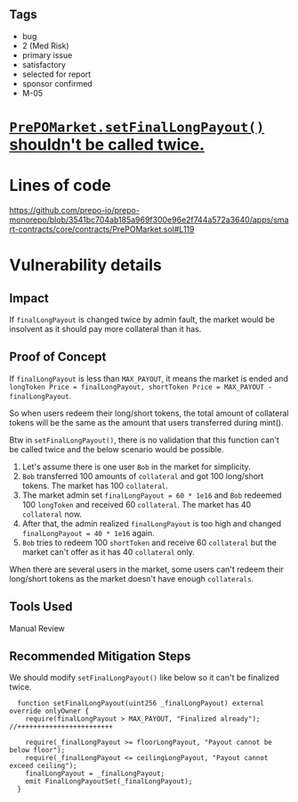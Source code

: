 ## Tags

- bug
- 2 (Med Risk)
- primary issue
- satisfactory
- selected for report
- sponsor confirmed
- M-05

# [`PrePOMarket.setFinalLongPayout()` shouldn't be called twice.](https://github.com/code-423n4/2022-12-prepo-findings/issues/231) 

# Lines of code

https://github.com/prepo-io/prepo-monorepo/blob/3541bc704ab185a969f300e96e2f744a572a3640/apps/smart-contracts/core/contracts/PrePOMarket.sol#L119


# Vulnerability details

## Impact
If `finalLongPayout` is changed twice by admin fault, the market would be insolvent as it should pay more collateral than it has.

## Proof of Concept
If `finalLongPayout` is less than `MAX_PAYOUT`, it means the market is ended and `longToken Price = finalLongPayout, shortToken Price = MAX_PAYOUT - finalLongPayout`.

So when users redeem their long/short tokens, the total amount of collateral tokens will be the same as the amount that users transferred during mint().

Btw in `setFinalLongPayout()`, there is no validation that this function can't be called twice and the below scenario would be possible.

1. Let's assume there is one user `Bob` in the market for simplicity.
2. `Bob` transferred 100 amounts of `collateral` and got 100 long/short tokens. The market has 100 `collateral`.
3. The market admin set `finalLongPayout = 60 * 1e16` and `Bob` redeemed 100 `longToken` and received 60 `collateral`. The market has 40 `collateral` now.
4. After that, the admin realized `finalLongPayout` is too high and changed `finalLongPayout = 40 * 1e16` again.
5. `Bob` tries to redeem 100 `shortToken` and receive 60 `collateral` but the market can't offer as it has 40 `collateral` only.

When there are several users in the market, some users can't redeem their long/short tokens as the market doesn't have enough `collaterals`.

## Tools Used
Manual Review

## Recommended Mitigation Steps
We should modify `setFinalLongPayout()` like below so it can't be finalized twice.

```solidity
  function setFinalLongPayout(uint256 _finalLongPayout) external override onlyOwner { 
    require(finalLongPayout > MAX_PAYOUT, "Finalized already"); //++++++++++++++++++++++++

    require(_finalLongPayout >= floorLongPayout, "Payout cannot be below floor");
    require(_finalLongPayout <= ceilingLongPayout, "Payout cannot exceed ceiling");
    finalLongPayout = _finalLongPayout;
    emit FinalLongPayoutSet(_finalLongPayout);
  }
```